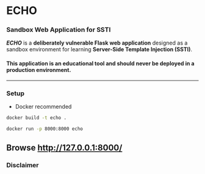# ECHO
### Sandbox Web Application for SSTI
***ECHO*** is a **deliberately vulnerable Flask web application** designed as a sandbox environment for learning **Server-Side Template Injection (SSTI)**. 

#### **This application is an educational tool and should never be deployed in a production environment.** 
---
### Setup 
- Docker recommended
```bash
docker build -t echo .
```
```bash
docker run -p 8000:8000 echo
```
Browse http://127.0.0.1:8000/
---
### **Disclaimer**